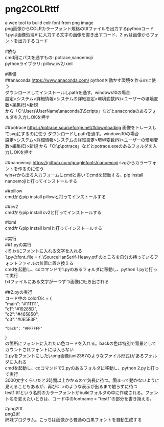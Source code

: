 # png2COLRttf  
a wee tool to build colr font from png image  
png画像からCOLRカラーフォント規格のttfファイルを出力するpythonコード  
1.pyは画像処理AIに入力する文字の画像を書き出すコード、2.pyは画像からフォントを出力するコード
  
#依存  
cmd用にパスを通すもの: potrace,nanoemoji  
pythonライブラリ: pillow,cv2,lxml  
  
#準備  
##anaconda https://www.anaconda.com/ pythonを動かす環境を作るのに使う  
ダウンロードしてインストールしpathを通す。windows10の場合  
設定>システム>詳細情報>システムの詳細設定>環境変数(N)>ユーザーの環境変数>編集(E)>新規  
から「C:\Users\UserName\anaconda3\Scripts」などとanacondaのあるフォルダを入力しOKを押す  
  
##potrace https://potrace.sourceforge.net/#downloading 画像をトレースしてsvgにするのに使う
ダウンロードしpathを通す。windows10の場合  
設定>システム>詳細情報>システムの詳細設定>環境変数(N)>ユーザーの環境変数>編集(E)>新規
から「C:\p\potrace」などとpotrace.exeのあるフォルダを入力しOKを押す
 
##nanoemoji https://github.com/googlefonts/nanoemoji svgからカラーフォントを作るのに使う  
win+rから出る入力フォームにcmdと書いてcmdを起動する。pip install nanoemojiと打ってインストールする  
  
##pillow  
cmdからpip install pillowと打ってインストールする  

##cv2  
cmdからpip install cv2と打ってインストールする  
  
#lxml  
cmdからpip install lxmlと打ってインストールする  
  
#実行  
##1.pyの実行  
JIS.txtにフォントに入れる文字を入れる  
1.pyのfont_file = r'.\SourceHanSerif-Heavy.otf'のところを自分の持っているフォントファイルの位置に置き換える  
cmdを起動し、cdコマンドで1.pyのあるフォルダに移動し、python 1.pyと打って実行  
txtファイルにある文字が一つずつ画像に吐き出される  
  
##2.pyの実行  
コード中の
colorDic = {  
    "main": "#111111",  
    "c1":"#19285D",  
    "c2":"#465850",  
    "c3":"#0E5E3F",  
  
    "back": "#FFFFFF"  
}  
の箇所にフォントに入れたい色コードを入れる。backの色は特別で背景としてカウントされフォントには入らない  
2.pyをフォントにしたいpng画像(uni2367のようなファイル形式)があるフォルダに入れる  
cmdを起動し、cdコマンドで2.pyのあるフォルダに移動し、python 2.pyと打って実行  
3000文字くらいだと2時間以上かかるので気長に待つ。固まって動かないように見えることもあるが、再びC: >のような表示が出るまで触らずに待つ  
test1.ttfという名前のカラーフォントがbuildフォルダの中に作成される。フォント名を変えたいときは、コード中のfontname = "test1"の部分を書き換える。  
  
#png2ttf  
[png2ttf](https://github.com/Mikanixonable/png2ttf)  
姉妹プログラム。こっちは画像から普通の白黒フォントを自動生成する

